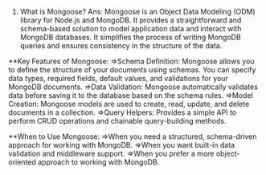1. What is Mongoose?
Ans: Mongoose is an Object Data Modeling (ODM) library for Node.js and MongoDB. It provides a straightforward and schema-based solution to model application data and interact with MongoDB databases. It simplifies the process of writing MongoDB queries and ensures consistency in the structure of the data.

**Key Features of Mongoose:
=>Schema Definition: Mongoose allows you to define the structure of your documents using schemas. You can specify data types, required fields, default values, and validations for your MongoDB documents.
=>Data Validation: Mongoose automatically validates data before saving it to the database based on the schema rules. 
=>Model Creation: Mongoose models are used to create, read, update, and delete documents in a collection.
=>Query Helpers: Provides a simple API to perform CRUD operations and chainable query-building methods.

**When to Use Mongoose:
=>When you need a structured, schema-driven approach for working with MongoDB.
=>When you want built-in data validation and middleware support.
=>When you prefer a more object-oriented approach to working with MongoDB.
